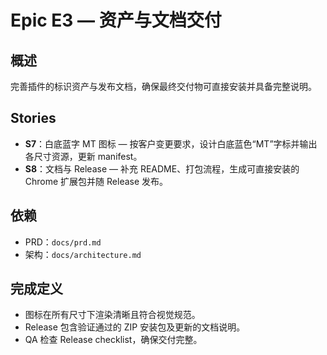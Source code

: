 # Epic E3 — 资产与文档交付

## 概述
完善插件的标识资产与发布文档，确保最终交付物可直接安装并具备完整说明。

## Stories
- **S7**：白底蓝字 MT 图标 — 按客户变更要求，设计白底蓝色“MT”字标并输出各尺寸资源，更新 manifest。
- **S8**：文档与 Release — 补充 README、打包流程，生成可直接安装的 Chrome 扩展包并随 Release 发布。

## 依赖
- PRD：`docs/prd.md`
- 架构：`docs/architecture.md`

## 完成定义
- 图标在所有尺寸下渲染清晰且符合视觉规范。
- Release 包含验证通过的 ZIP 安装包及更新的文档说明。
- QA 检查 Release checklist，确保交付完整。
